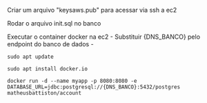 Criar um arquivo "keysaws.pub" para acessar via ssh a ec2

Rodar o arquivo init.sql no banco

Executar o container docker na ec2 - Substituir {DNS_BANCO} pelo endpoint do banco de dados -

```sudo apt update```

```sudo apt install docker.io```

```docker run -d --name myapp -p 8080:8080 -e DATABASE_URL=jdbc:postgresql://{DNS_BANCO}:5432/postgres matheusbattiston/account```


